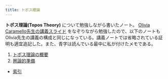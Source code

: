 ```yaml
---
title: トポス理論
---
```


**トポス理論(Topos Theory)** について勉強しながら書いたノート。
[Olivia Caramello先生の講義スライド](https://www.oliviacaramello.com/Teaching/Teaching.htm) をなぞりながら勉強したので、以下のノートもOlivia先生の講義の構成と同じになっている。講義ノートでは省略されている証明も適宜追記した。また、青字は読んでいる最中に私が付けたメモである。

1. [トポス理論の概要](01-overview)
2. [圏論的準備](02-category)

- [索引](99-indexpage)
